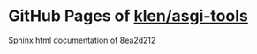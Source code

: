 GitHub Pages of [klen/asgi-tools](https://github.com/klen/asgi-tools.git)
===
Sphinx html documentation of [8ea2d212](https://github.com/klen/asgi-tools/tree/8ea2d2122f2835ea5e59cd97aba4eb6a9702d58e)
